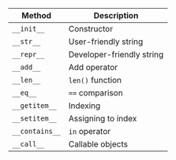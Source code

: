 | Method         | Description               |
| -------------- | ------------------------- |
| `__init__`     | Constructor               |
| `__str__`      | User-friendly string      |
| `__repr__`     | Developer-friendly string |
| `__add__`      | Add operator              |
| `__len__`      | `len()` function          |
| `__eq__`       | `==` comparison           |
| `__getitem__`  | Indexing                  |
| `__setitem__`  | Assigning to index        |
| `__contains__` | `in` operator             |
| `__call__`     | Callable objects          |
